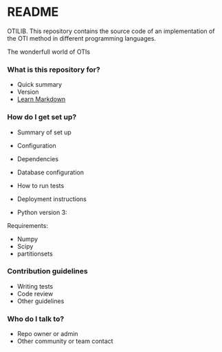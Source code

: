# README #

OTILIB. This repository contains the source code of an implementation of the OTI method in different programming languages.


The wonderfull world of OTIs

### What is this repository for? ###

* Quick summary
* Version
* [Learn Markdown](https://bitbucket.org/tutorials/markdowndemo)

### How do I get set up? ###

* Summary of set up
* Configuration
* Dependencies
* Database configuration
* How to run tests
* Deployment instructions


* Python version 3:

Requirements:
- Numpy
- Scipy
- partitionsets

### Contribution guidelines ###

* Writing tests
* Code review
* Other guidelines

### Who do I talk to? ###

* Repo owner or admin
* Other community or team contact
